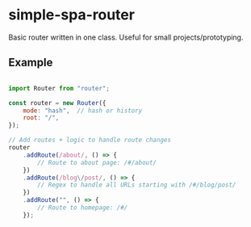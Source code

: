 # simple-spa-router
Basic router written in one class. Useful for small projects/prototyping.

## Example

```javascript

import Router from "router";

const router = new Router({
    mode: "hash",  // hash or history
    root: "/",
});

// Add routes + logic to handle route changes
router
    .addRoute(/about/, () => {
        // Route to about page: /#/about/
    })
    .addRoute(/blog\/post/, () => {
        // Regex to handle all URLs starting with /#/blog/post/
    })
    .addRoute("", () => {
        // Route to homepage: /#/
    });

```